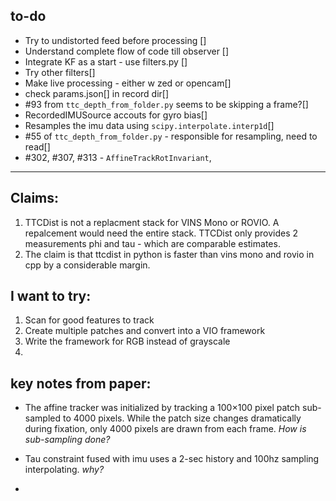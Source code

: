 ## to-do

- Try to undistorted feed before processing []
- Understand complete flow of code till observer []
- Integrate KF as a start - use filters.py []
- Try other filters[]
- Make live processing - either w zed or opencam[]
- check params.json[] in record dir[]
- #93 from `ttc_depth_from_folder.py` seems to be skipping a frame?[]
- RecordedIMUSource accouts for gyro bias[]
- Resamples the imu data using `scipy.interpolate.interp1d`[]
- #55 of `ttc_depth_from_folder.py` - responsible for resampling, need to read[]
- #302, #307, #313 - `AffineTrackRotInvariant`, 

---

## Claims:
1. TTCDist is not a replacment stack for VINS Mono or ROVIO. A repalcement would need the entire stack. TTCDist only provides 2 measurements phi and tau - which are comparable estimates.
2. The claim is that ttcdist in python is faster than vins mono and rovio in cpp by a considerable margin.


## I want to try:
1. Scan for good features to track
2. Create multiple patches and convert into a VIO framework
3. Write the framework for RGB instead of grayscale
4.  

## key notes from paper:
- The affine tracker was initialized by tracking a 100×100 pixel patch sub-sampled to 4000 pixels. While the patch size changes dramatically during fixation, only 4000 pixels are drawn from each frame. _How is sub-sampling done?_

- Tau constraint fused with imu uses a 2-sec history and 100hz sampling interpolating. _why?_
- 